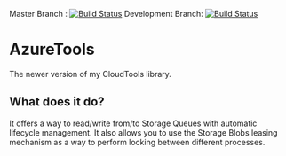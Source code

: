 Master Branch     : [![Build Status](https://dev.azure.com/JamesKavakopoulos/AzureTools/_apis/build/status/ofthetimelords.AzureTools?branchName=master)](https://dev.azure.com/JamesKavakopoulos/AzureTools/_build/latest?definitionId=1&branchName=master)
Development Branch: [![Build Status](https://dev.azure.com/JamesKavakopoulos/AzureTools/_apis/build/status/ofthetimelords.AzureTools?branchName=development)](https://dev.azure.com/JamesKavakopoulos/AzureTools/_build/latest?definitionId=1&branchName=development)

# AzureTools
The newer version of my CloudTools library.

## What does it do?
It offers a way to read/write from/to Storage Queues with automatic lifecycle management. It also allows you to use the Storage Blobs leasing mechanism as a way to perform locking between different processes. 
